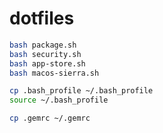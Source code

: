 # dotfiles

```bash
bash package.sh
bash security.sh
bash app-store.sh
bash macos-sierra.sh
```

```bash
cp .bash_profile ~/.bash_profile
source ~/.bash_profile
```

```bash
cp .gemrc ~/.gemrc
```
